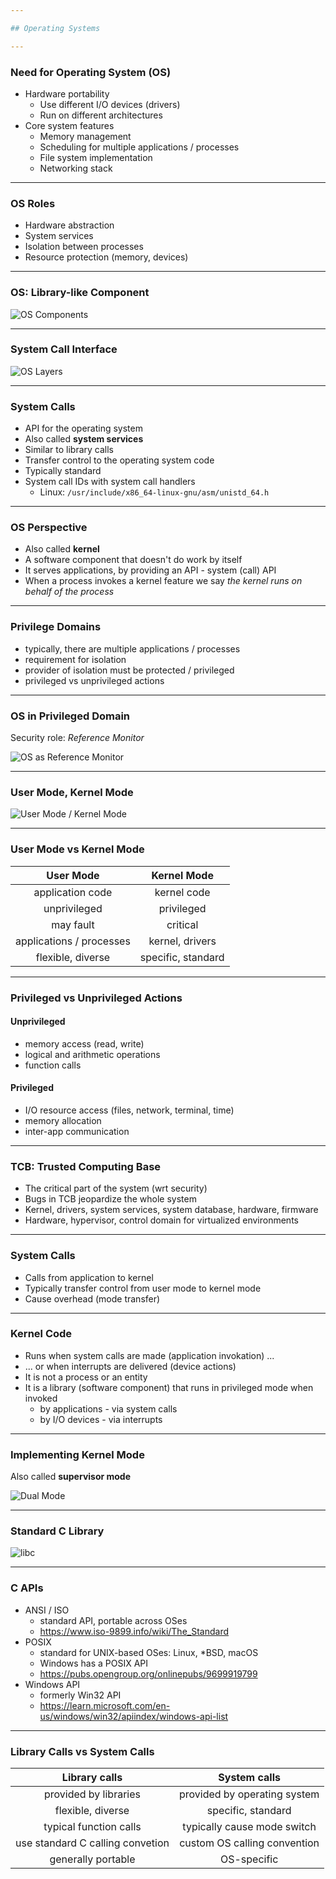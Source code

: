 ```yaml
---

## Operating Systems

---
```


### Need for Operating System (OS)

* Hardware portability
  * Use different I/O devices (drivers)
  * Run on different architectures
* Core system features
  * Memory management
  * Scheduling for multiple applications / processes
  * File system implementation
  * Networking stack

----

### OS Roles

* Hardware abstraction
* System services
* Isolation between processes
* Resource protection (memory, devices)

---

### OS: Library-like Component

![OS Components](media/os-components.jpg)
<!-- https://technologyrediscovery.net/compFund/obcat.comp.os.html -->

----

### System Call Interface

![OS Layers](media/os-layers.png)
<!-- https://cse.buffalo.edu/~bina/cse321/fall2017/Lectures/Sept6System.html -->

----

### System Calls

* API for the operating system
* Also called **system services**
* Similar to library calls
* Transfer control to the operating system code
* Typically standard
* System call IDs with system call handlers
  * Linux: `/usr/include/x86_64-linux-gnu/asm/unistd_64.h`

----

### OS Perspective

* Also called **kernel**
* A software component that doesn't do work by itself
* It serves applications, by providing an API - system (call) API
* When a process invokes a kernel feature we say _the kernel runs on behalf of the process_

---

### Privilege Domains

* typically, there are multiple applications / processes
* requirement for isolation
* provider of isolation must be protected / privileged
* privileged vs unprivileged actions

----

### OS in Privileged Domain

Security role: _Reference Monitor_

![OS as Reference Monitor](media/os-reference-monitor.svg)

----

### User Mode, Kernel Mode

![User Mode / Kernel Mode](media/user-kernel-mode.png)

----

### User Mode vs Kernel Mode

| User Mode                        | Kernel Mode                                |
| :------------------------------: | :----------------------------------------: |
| application code                 | kernel code                                |
| unprivileged                     | privileged                                 |
| may fault                        | critical                                   |
| applications / processes         | kernel, drivers                            |
| flexible, diverse                | specific, standard                         |

----

### Privileged vs Unprivileged Actions

#### Unprivileged

* memory access (read, write)
* logical and arithmetic operations
* function calls

#### Privileged

* I/O resource access (files, network, terminal, time)
* memory allocation
* inter-app communication

----

### TCB: Trusted Computing Base

* The critical part of the system (wrt security)
* Bugs in TCB jeopardize the whole system
* Kernel, drivers, system services, system database, hardware, firmware
* Hardware, hypervisor, control domain for virtualized environments

---

### System Calls

* Calls from application to kernel
* Typically transfer control from user mode to kernel mode
* Cause overhead (mode transfer)

----

### Kernel Code

* Runs when system calls are made (application invokation) ...
* ... or when interrupts are delivered (device actions)
* It is not a process or an entity
* It is a library (software component) that runs in privileged mode when invoked
  * by applications - via system calls
  * by I/O devices - via interrupts

----

### Implementing Kernel Mode

Also called **supervisor mode**

![Dual Mode](media/dual-mode.jpeg)

----

### Standard C Library

![libc](media/libc.svg)

----

### C APIs

* ANSI / ISO
  * standard API, portable across OSes
  * <https://www.iso-9899.info/wiki/The_Standard>
* POSIX
  * standard for UNIX-based OSes: Linux, \*BSD, macOS
  * Windows has a POSIX API
  * <https://pubs.opengroup.org/onlinepubs/9699919799>
* Windows API
  * formerly Win32 API
  * <https://learn.microsoft.com/en-us/windows/win32/apiindex/windows-api-list>

----

### Library Calls vs System Calls

| Library calls                    | System calls                               |
| :------------------------------: | :----------------------------------------: |
| provided by libraries            | provided by operating system               |
| flexible, diverse                | specific, standard                         |
| typical function calls           | typically cause mode switch                |
| use standard C calling convetion | custom OS calling convention               |
| generally portable               | OS-specific                                |
